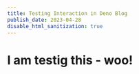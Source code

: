 ```yaml
---
title: Testing Interaction in Deno Blog
publish_date: 2023-04-28
disable_html_sanitization: true
---
```


# I am testig this - woo!



<canvas id=onclick_example></canvas>

<script type=module>

    // getting and formatting the canvas element
    const cnv = document.getElementById (`onclick_example`)
    cnv.width = cnv.parentNode.scrollWidth
    cnv.height = cnv.width * 9 / 16

    // this array will store the coordinates
    // of the click events
    const coordinates = []

    // this function will take the
    // pointerEvent as an argument
    // and assign it to parameter 'e'
    function add_coordinate (e) {

        // adding to the coordinates array 
        // an object with x & y properties
        // storing the values associated 
        // with the .offsetX and .offsetY
        // properties of the pointerEvent
        // object assigned to parameter 'e' 
        coordinates.push ({
            x : e.offsetX,
            y : e.offsetY
        })
    }

    // adding the function to the 
    // .onclick property of the canvas
    // add_coordinate
    cnv.onclick = add_coordinate

    // getting a 2d context
    const ctx = cnv.getContext ('2d')    

    // function to draw animation frames
    function draw_frame () {

        // turquoise background
        ctx.fillStyle = `turquoise`
        ctx.fillRect (0, 0, cnv.width, cnv.height)

        // hotpink squares
        ctx.fillStyle = `hotpink`

        // go through the coordinates array
        coordinates.forEach (p => {

            // use the values on the x & y properties
            // of each object to draw a square
            ctx.fillRect (p.x - 10, p.y - 10, 20, 20)
        })

        // call itself recursively
        requestAnimationFrame (draw_frame)
    }

    // call the first frame
    requestAnimationFrame (draw_frame)
</script>



<script>

    class Shrinker {

    // position specifies the middle of the object
    // object also needs a size
    // and a canvas context to draw to
    constructor (position, size, context) {
        this.pos = position
        this.siz = size
        this.ctx = context

        // we will use these properties to control
        // the shrinking and growing animation
        this.active = false
        this.phase  = 0
    }

    draw () {

        // if active, increment phase
        if (this.active) {
            this.phase += 0.01
        }

        // if phase is complete
        // disable object and reset phase
        if (this.phase > 1) {
            this.active = false
            this.phase  = 0
        }

        // this mathematics creates the envelope
        // that will shrink / grow the square
        // double goes from 0 - 2
        const double = this.phase * 2

        // rev goes from 2 - 0
        const rev = 2 - double

        // env = whichever one is less
        // env goes from 0 -> 1 -> 0
        const env = Math.min (double, rev)

        // mult goes from 1 -> 0 -> 1
        const mult = 1 - env

        // calculate the size under the envelope
        const len = this.siz * mult

        // calculate the position under the envelope
        const x = this.pos.x - (len / 2)
        const y = this.pos.y - (len / 2)

        // draw the pink square
        // using the values calculated
        this.ctx.fillStyle = `hotpink`
        this.ctx.fillRect (x, y, len, len)
    }
}

</script>
